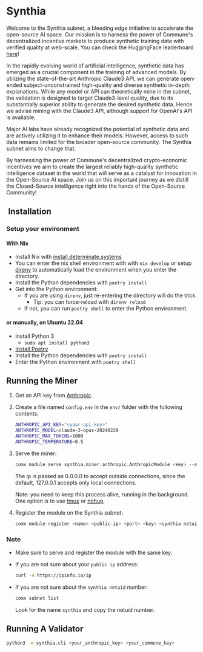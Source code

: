 # Synthia

Welcome to the Synthia subnet, a bleeding edge initiative to accelerate the
open-source AI space. Our mission is to harness the power of Commune's
decentralized incentive markets to produce synthetic training data with verified
quality at web-scale. You can check the HuggingFace leaderboard
[here][synthia_subnet_leaderboard]!

[synthia_subnet_leaderboard]:
    https://huggingface.co/spaces/agicommies/synthia_subnet_leaderboard

In the rapidly evolving world of artificial intelligence, synthetic data has
emerged as a crucial component in the training of advanced models. By utilizing
the state-of-the-art Anthropic Claude3 API, we can generate open-ended
subject-unconstrained high-quality and diverse synthetic in-depth explanations.
While any model or API can theoretically mine in the subnet, the validation is
designed to target Claude3-level quality, due to its substantially superior
ability to generate the desired synthetic data. Hence we advise mining with the
Claude3 API, although support for OpenAI's API is available.

Major AI labs have already recognized the potential of synthetic data and are
actively utilizing it to enhance their models. However, access to such data
remains limited for the broader open-source community. The Synthia subnet aims
to change that.

By harnessing the power of Commune's decentralized crypto-economic incentives we
aim to create the largest reliably high-quality synthetic intelligence dataset
in the world that will serve as a catalyst for innovation in the Open-Source AI
space. Join us on this important journey as we distill the Closed-Source
intelligence right into the hands of the Open-Source Community!

##  Installation

### Setup your environment

#### With Nix

- Install Nix with [install.determinate.systems]
- You can enter the nix shell environment with with `nix develop` or setup
  [direnv](https://direnv.net/) to automatically load the environment when you
  enter the directory.
- Install the Python dependencies with `poetry install`
- Get into the Python environment:
  - If you are using `direnv`, just re-entering the directory will do the trick.
    - Tip: you can force-reload with `direnv reload`
  - If not, you can run `poetry shell` to enter the Python environment.

[install.determinate.systems]: https://install.determinate.systems/

#### or manually, on Ubuntu 22.04

- Install Python 3
  - `sudo apt install python3`
- [Install Poetry](https://python-poetry.org/docs/)
- Install the Python dependencies with `poetry install`
- Enter the Python environment with `poetry shell`

## Running the Miner

1. Get an API key from [Anthropic](https://console.anthropic.com/).

2. Create a file named `config.env` in the `env/` folder with the following
   contents:

   ```sh
   ANTHROPIC_API_KEY="<your-api-key>"
   ANTHROPIC_MODEL=claude-3-opus-20240229
   ANTHROPIC_MAX_TOKENS=1000
   ANTHROPIC_TEMPERATURE=0.5
   ```

3. Serve the miner:

   ```sh
   comx module serve synthia.miner.anthropic.AnthropicModule <key> --subnets-whitelist <synthia netuid> --ip 0.0.0.0
   ```

   The ip is passed as 0.0.0.0 to accept outside connections, since the default,
   127.0.0.1 accepts only local connections.

   Note: you need to keep this process alive, running in the background. One
   option is to use [tmux](https://www.tmux.org/) or [nohup](https://en.wikipedia.org/wiki/Nohup).

4. Register the module on the Synthia subnet:

   ```sh
   comx module register <name> <public-ip> <port> <key> <synthia netuid>
   ```

### Note

- Make sure to serve and register the module with the same key.
- If you are not sure about your `public ip` address:

   ```sh
   curl -4 https://ipinfo.io/ip
   ```

- If you are not sure about the `synthia netuid` number:

   ```sh
   comx subnet list
   ```

   Look for the name `synthia` and copy the netuid number.

## Running A Validator

```sh
python3 -m synthia.cli <your_anthropic_key> <your_commune_key>
```
